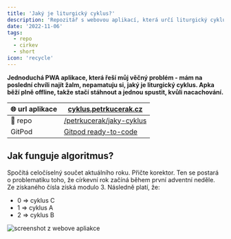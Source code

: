 ```yaml
---
title: 'Jaký je liturgický cyklus?'
description: 'Repozitář s webovou aplikací, která určí liturgický cyklus.'
date: '2022-11-06'
tags:
  - repo
  - cirkev
  - short
icon: 'recycle'
---
```


**Jednoduchá PWA aplikace, která řeší můj věčný problém - mám na poslední chvíli najít žalm, nepamatuju si, jaký je liturgický cyklus. Apka běží plně offline, takže stačí stáhnout a jednou spustit, kvůli nacachování.**

| 🌐 url aplikace | [cyklus.petrkucerak.cz](https://cyklus.petrkucerak.cz)                                |
| -------------- | ------------------------------------------------------------------------------------- |
| 🔨 repo         | [/petrkucerak/jaky-cyklus](https://github.com/petrkucerak/jaky-cyklus)                |
| GitPod         | [Gitpod ready-to-code](https://gitpod.io/#https://github.com/petrkucerak/jaky-cyklus) |


## Jak funguje algoritmus?

Spočítá celočíselný součet aktuálního roku. Přičte korektor. Ten se postará o problematiku toho, že církevní rok začíná během první adventní neděle. Ze získaného čísla získá modulo 3. Následně platí, že:

- 0 => cyklus C
- 1 => cyklus A
- 2 => cyklus B

![screenshot z webove apliakce](/posts/images/jaky-je-liturgicky-cyklus-01.png)